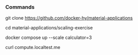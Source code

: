### Commands

git clone  https://github.com/docker-hy/material-applications

cd material-applications/scaling-exercise

docker compose up --scale calculator=3

curl compute.localtest.me